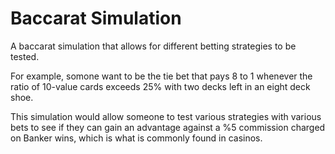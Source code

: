 # Baccarat Simulation
A baccarat simulation that allows for different betting strategies to be tested. 

For example, somone want to be the tie bet that pays 8 to 1 whenever the ratio of 10-value cards exceeds 25% with two decks left in an eight deck shoe. 

This simulation would allow someone to test various strategies with various bets to see if they can gain an advantage against a %5 commission charged on Banker wins, which is what is commonly found in casinos. 
